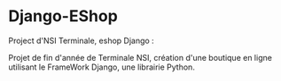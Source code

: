 # Django-EShop
Project d'NSI Terminale, eshop Django :

Projet de fin d'année de Terminale NSI, création d'une boutique en ligne utilisant le FrameWork Django, une librairie Python.
